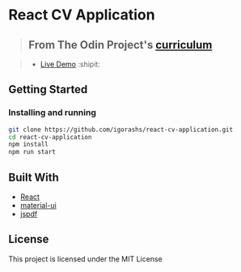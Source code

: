 # React CV Application

> ## From The Odin Project's [curriculum](https://www.theodinproject.com/lessons/cv-application)

> - [Live Demo](https://igorashs.github.io/react-cv-application/) :shipit:

## Getting Started
### Installing and running
```bash
git clone https://github.com/igorashs/react-cv-application.git
cd react-cv-application
npm install
npm run start
```

## Built With
* [React](https://reactjs.org/)
* [material-ui](https://material-ui.com/)
* [jspdf](https://github.com/MrRio/jsPDF)

## License
This project is licensed under the MIT License
